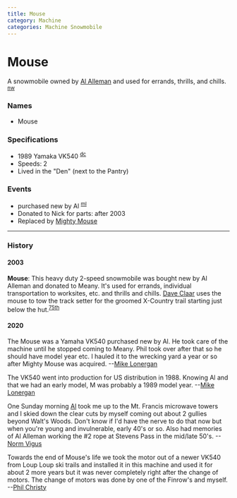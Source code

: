 ```yaml
---
title: Mouse
category: Machine
categories: Machine Snowmobile
---
```

# Mouse

A snowmobile owned by [Al Alleman](/Person/Al-Alleman) and used for errands, thrills, and chills. <sup>[nw][]</sup>

### Names

- Mouse

### Specifications

- 1989 Yamaka VK540 <sup>[dc][]</sup>
- Speeds: 2
- Lived in the "Den" (next to the Pantry)

### Events

- purchased new by Al <sup>[ml][]</sup>
- Donated to Nick for parts: after 2003
- Replaced by [Mighty Mouse](Mighty-Mouse)

---
### History


#### 

#### 2003

**Mouse**: This heavy duty 2-speed snowmobile was bought new by Al Alleman and donated to Meany. It's used for errands, individual transportation to worksites, etc. and thrills and chills. [Dave Claar](/Person/Dave-Claar) uses the mouse to tow the track setter for the groomed X-Country trail starting just below the hut.<sup>[75th][]</sup>


#### 2020

The Mouse was a Yamaha VK540 purchased new by Al. He took care of the machine until he stopped coming to Meany. Phil took over after that so he should have model year etc. I hauled it to the wrecking yard a year or so after Mighty Mouse was acquired. --[Mike Lonergan](/Person/Mike-Lonergan)

The VK540 went into production for US distribution in 1988.  Knowing Al and that we had an early model, M was probably a 1989 model year. --[Mike Lonergan](/Person/Mike-Lonergan)

One Sunday morning [Al](/Person/Al-Alleman) took me up to the Mt. Francis microwave towers and I skied down the clear cuts by myself coming out about 2 gullies beyond Walt's Woods. Don't know if I'd have the nerve to do that now but when you're young and invulnerable, early 40's or so. Also had memories of Al Alleman working the #2 rope at Stevens Pass in the mid/late 50's. --[Norm Vigus](/Person/Norm-Vigus)

Towards the end of Mouse's life we took the motor out of a newer VK540 from Loup Loup ski trails and installed it in this machine and used it for about 2 more years but it was never completely right after the change of motors. The change of motors was done by one of the Finrow's and myself. --[Phil Christy](/Person/Phil-Christy)

[75th]: Anniversary#75th
[dc]: Dave-Claar
[ml]: #2020
[nw]: Names-Walt "Meany Names by Walter Little, 1984"